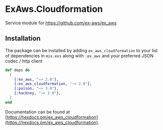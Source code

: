 # ExAws.Cloudformation

Service module for https://github.com/ex-aws/ex_aws

## Installation

The package can be installed by adding `ex_aws_cloudformation` to your list of dependencies in `mix.exs`
along with `:ex_aws` and your preferred JSON codec / http client

```elixir
def deps do
  [
    {:ex_aws, "~> 2.0"},
    {:ex_aws_cloudformation, "~> 2.0"},
    {:poison, "~> 3.0"},
    {:hackney, "~> 1.9"},
  ]
end
```

Documentation can be found at [https://hexdocs.pm/ex_aws_cloudformation](https://hexdocs.pm/ex_aws_cloudformation).
